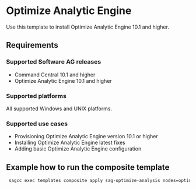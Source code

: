 <!-- Copyright 2013 - 2018 Software AG, Darmstadt, Germany and/or its licensors

   SPDX-License-Identifier: Apache-2.0

    Licensed under the Apache License, Version 2.0 (the "License");
    you may not use this file except in compliance with the License.
    You may obtain a copy of the License at

        http://www.apache.org/licenses/LICENSE-2.0

    Unless required by applicable law or agreed to in writing, software
    distributed under the License is distributed on an "AS IS" BASIS,
     WITHOUT WARRANTIES OR CONDITIONS OF ANY KIND, either express or implied.
     See the License for the specific language governing permissions and

     limitations under the License.                                                  

-->
# Optimize Analytic Engine

Use this template to install Optimize Analytic Engine 10.1 and higher.

## Requirements

### Supported Software AG releases

* Command Central 10.1 and higher
* Optimize Analytic Engine 10.1 and higher

### Supported platforms

All supported Windows and UNIX platforms.

### Supported use cases

* Provisioning Optimize Analytic Engine version 10.1 or higher
* Installing Optimize Analytic Engine latest fixes
* Adding basic Optimize Analytic Engine configuration

## Example how to run the composite template

```bash
 sagcc exec templates composite apply sag-optimize-analysis nodes=optimize repo.product=optimize repo.fix=Empower
```